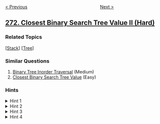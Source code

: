 <!--|This file generated by command(leetcode description); DO NOT EDIT.    |-->
<!--+----------------------------------------------------------------------+-->
<!--|@author    openset <openset.wang@gmail.com>                           |-->
<!--|@link      https://github.com/openset                                 |-->
<!--|@home      https://github.com/openset/leetcode                        |-->
<!--+----------------------------------------------------------------------+-->

[< Previous](https://github.com/openset/leetcode/tree/master/problems/encode-and-decode-strings "Encode and Decode Strings")
　　　　　　　　　　　　　　　　
[Next >](https://github.com/openset/leetcode/tree/master/problems/integer-to-english-words "Integer to English Words")

## [272. Closest Binary Search Tree Value II (Hard)](https://leetcode.com/problems/closest-binary-search-tree-value-ii "最接近的二叉搜索树值 II")



### Related Topics
  [[Stack](https://github.com/openset/leetcode/tree/master/tag/stack/README.md)]
  [[Tree](https://github.com/openset/leetcode/tree/master/tag/tree/README.md)]

### Similar Questions
  1. [Binary Tree Inorder Traversal](https://github.com/openset/leetcode/tree/master/problems/binary-tree-inorder-traversal) (Medium)
  1. [Closest Binary Search Tree Value](https://github.com/openset/leetcode/tree/master/problems/closest-binary-search-tree-value) (Easy)

### Hints
<details>
<summary>Hint 1</summary>
Consider implement these two helper functions:
<ol type="i"><li><code>getPredecessor(N)</code>, which returns the next smaller node to N.</li>
<li><code>getSuccessor(N)</code>, which returns the next larger node to N.</li>
</ol>
</details>

<details>
<summary>Hint 2</summary>
Try to assume that each node has a parent pointer, it makes the problem much easier.
</details>

<details>
<summary>Hint 3</summary>
Without parent pointer we just need to keep track of the path from the root to the current node using a stack.
</details>

<details>
<summary>Hint 4</summary>
You would need two stacks to track the path in finding predecessor and successor node separately.
</details>
